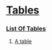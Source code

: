 # [Tables](#tables)


### [List Of Tables](#list-of-tables)

1.  [A table][1]


[1]: http://localhost/sub-1/document.md#a-table "A table"
